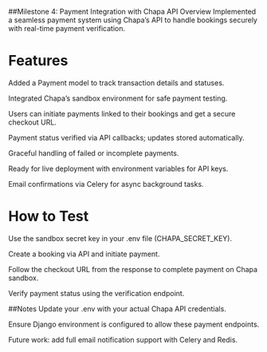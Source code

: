 ##Milestone 4: Payment Integration with Chapa API
Overview
Implemented a seamless payment system using Chapa’s API to handle bookings securely with real-time payment verification.

# Features
Added a Payment model to track transaction details and statuses.

Integrated Chapa’s sandbox environment for safe payment testing.

Users can initiate payments linked to their bookings and get a secure checkout URL.

Payment status verified via API callbacks; updates stored automatically.

Graceful handling of failed or incomplete payments.

Ready for live deployment with environment variables for API keys.

Email confirmations via Celery for async background tasks.

# How to Test
Use the sandbox secret key in your .env file (CHAPA_SECRET_KEY).

Create a booking via API and initiate payment.

Follow the checkout URL from the response to complete payment on Chapa sandbox.

Verify payment status using the verification endpoint.

##Notes
Update your .env with your actual Chapa API credentials.

Ensure Django environment is configured to allow these payment endpoints.

Future work: add full email notification support with Celery and Redis.
